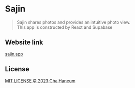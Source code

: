 # Sajin
> Sajin shares photos and provides an intuitive photo view.
> <br/>
> This app is constructed by React and Supabase

## Website link
[sajin.app](https://sajin.app/)

## License
[MIT LICENSE &copy; 2023 Cha Haneum](.github/LICENSE)